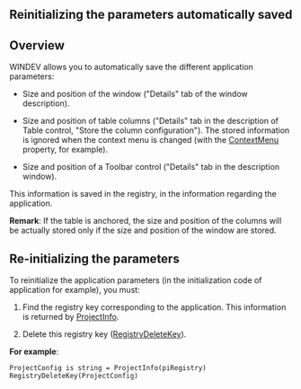 
## Reinitializing the parameters automatically saved
			



<a name="NOTE1"></a>
<a name="NOTE1_1"></a>


## Overview
<a name="overview_ELTTEXTE000090"></a>
WINDEV allows you to automatically save the different application parameters:

- Size and position of the window ("Details" tab of the window description).

- Size and position of table columns ("Details" tab in the description of Table control, "Store the column configuration"). The stored information is ignored when the context menu is changed (with the [ContextMenu](../Proprietes/2510077.md) property, for example).

- Size and position of a Toolbar control ("Details" tab in the description window).




This information is saved in the registry, in the information regarding the application.

**Remark**: If the table is anchored, the size and position of the columns will be actually stored only if the size and position of the window are stored.

<a name="NOTE2"></a>
<a name="NOTE2_1"></a>


## Re-initializing the parameters
<a name="reinitializing_the_parameters_ELTTEXTE000114"></a>
To reinitialize the application parameters (in the initialization code of application for example), you must:

1. Find the registry key corresponding to the application. This information is returned by [ProjectInfo](../WDLang1/3064004.md).

2. Delete this registry key ([RegistryDeleteKey](../WDLang1/3065010.md)).




**For example**:


```wl
ProjectConfig is string = ProjectInfo(piRegistry)
RegistryDeleteKey(ProjectConfig)
```



